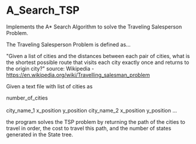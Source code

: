 # A_Search_TSP
Implements the A* Search Algorithm to solve the Traveling Salesperson Problem.

The Traveling Salesperson Problem is defined as...

"Given a list of cities and the distances between each pair of cities, what is the shortest possible route that visits each city exactly once and returns to the origin city?"
source: Wikipedia - https://en.wikipedia.org/wiki/Travelling_salesman_problem

Given a text file with list of cities as

number_of_cities <br/><br/>
city_name_1 x_position y_position
city_name_2 x_position y_position
...
  
the program solves the TSP problem by returning the path of the cities to travel in order, the cost to travel this path, and the number of states generated in the State tree.

